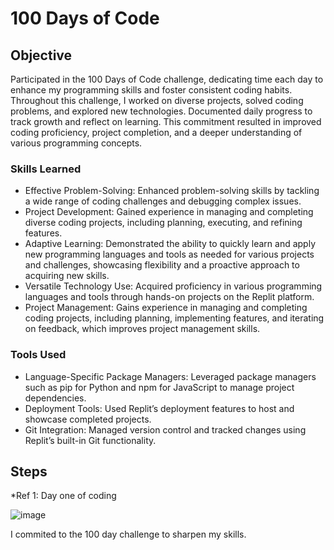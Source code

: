 # 100 Days of Code

## Objective


Participated in the 100 Days of Code challenge, dedicating time each day to enhance my programming skills and foster consistent coding habits. Throughout this challenge, I worked on diverse projects, solved coding problems, and explored new technologies. Documented daily progress to track growth and reflect on learning. This commitment resulted in improved coding proficiency, project completion, and a deeper understanding of various programming concepts.

### Skills Learned


- Effective Problem-Solving: Enhanced problem-solving skills by tackling a wide range of coding challenges and debugging complex issues.
- Project Development: Gained experience in managing and completing diverse coding projects, including planning, executing, and refining features.
- Adaptive Learning: Demonstrated the ability to quickly learn and apply new programming languages and tools as needed for various projects and challenges, showcasing flexibility and a proactive approach to acquiring new skills.
- Versatile Technology Use: Acquired proficiency in various programming languages and tools through hands-on projects on the Replit platform.
- Project Management: Gains experience in managing and completing coding projects, including planning, implementing features, and iterating on feedback, which improves project management skills.

### Tools Used


- Language-Specific Package Managers: Leveraged package managers such as pip for Python and npm for JavaScript to manage project dependencies.
- Deployment Tools: Used Replit’s deployment features to host and showcase completed projects.
- Git Integration: Managed version control and tracked changes using Replit’s built-in Git functionality.

## Steps

*Ref 1: Day one of coding

![image](https://github.com/user-attachments/assets/a5cbdc04-6def-4653-b8c4-a139da0facff)

I commited to the 100 day challenge to sharpen my skills.
